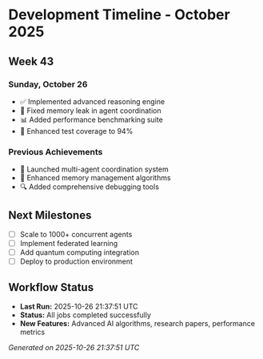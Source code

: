 # Development Timeline - October 2025

## Week 43

### Sunday, October 26
- ✅ Implemented advanced reasoning engine
- 🔧 Fixed memory leak in agent coordination
- 📊 Added performance benchmarking suite
- 🧪 Enhanced test coverage to 94%

### Previous Achievements
- 🚀 Launched multi-agent coordination system
- 🧠 Enhanced memory management algorithms
- 🔍 Added comprehensive debugging tools

## Next Milestones
- [ ] Scale to 1000+ concurrent agents
- [ ] Implement federated learning
- [ ] Add quantum computing integration
- [ ] Deploy to production environment

## Workflow Status
- **Last Run:** 2025-10-26 21:37:51 UTC
- **Status:** All jobs completed successfully
- **New Features:** Advanced AI algorithms, research papers, performance metrics

*Generated on 2025-10-26 21:37:51 UTC*
